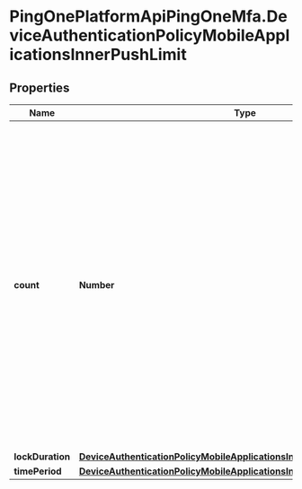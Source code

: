 # PingOnePlatformApiPingOneMfa.DeviceAuthenticationPolicyMobileApplicationsInnerPushLimit

## Properties

Name | Type | Description | Notes
------------ | ------------- | ------------- | -------------
**count** | **Number** | The number of consecutive push notifications that can be ignored or rejected by a user within a defined period before push notifications are blocked for the application. The minimum value is 1 and the maximum value is 50. If this parameter is not provided, the default value is 5. | [optional] [default to 5]
**lockDuration** | [**DeviceAuthenticationPolicyMobileApplicationsInnerPushLimitLockDuration**](DeviceAuthenticationPolicyMobileApplicationsInnerPushLimitLockDuration.md) |  | [optional] 
**timePeriod** | [**DeviceAuthenticationPolicyMobileApplicationsInnerPushLimitTimePeriod**](DeviceAuthenticationPolicyMobileApplicationsInnerPushLimitTimePeriod.md) |  | [optional] 


